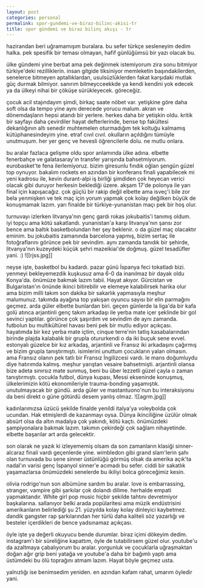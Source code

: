```yaml
---
layout: post
categories: personal
permalink: spor-gundemi-ve-biraz-bilinc-akisi-tr
title: spor gündemi ve biraz bilinç akışı - tr
---
```

hazirandan beri uğramamışım buralara. bu sefer türkçe sesleneyim dedim halka. pek spesifik bir teması olmayan, hafif günlüğümsü bir yazı olacak bu.

ülke gündemi yine berbat ama pek değinmek istemiyorum zira sonu bitmiyor türkiye'deki rezilliklerin. insan gitgide tiksiniyor memleketin başındakilerden, senelerce bitmeyen aptallıklardan, usulsüzlüklerden fakat karşıdaki mutlak güç durmak bilmiyor. sanırım bilmeycceekkde ya kendi kendini yok edecek ya da ülkeyi nihai bir çöküşe sürükleyecek. göreceğiz.

çocuk acil stajındayım şimdi, birkaç saate nöbet var. yetişkine göre daha soft olsa da tempo yine aynı derecede yorucu malum. akran ve dönemdaşların hepsi atandı bir yerlere. herkes daha bir yetişkin oldu. kritik bir sayfayı daha çevirdiler hayat defterlerinde, bense tıp fakültesi dekanlığının altı senedir muhtemelen oturmadığım tek koltuğu kalmamış kütüphanesindeyim yine. etraf cıvıl cıvıl. okulların açıldığını tümüyle unutmuşum. her yer genç ve hevesli öğrencilerle dolu. ne mutlu onlara.

bu aralar fazlaca gelişme oldu spor anlamında ülke adına. elbette fenerbahçe ve galatasaray'ın transfer yarışında bahsetmiyorum. eurobasket'te fena ilerlemiyoruz. bizim giresunlu fındık oğlan şengün güzel top oynuyor. bakalım rockets en azından bir konferans finali yapabilecek mi yeni kadrosu ile, kevin durant-alpi iş birliği şimdiden çok heyecan verici olacak gibi duruyor herkesin beklediği üzere. akşam 17'de polonya ile yarı final için kapışacağız. çok güçlü bir rakip değil elbette ama isveç'i bile zor bela yenmişken ve tek maç için yorum yapmak çok kolay değilken büyük de konuşmamak lazım. yarı finalde bir türkiye-yunanistan maçı pek bir hoş olur.

turnuvayı izlerken litvanya'nın genç gardı rokas jokubaitis'i tanımış oldum. iyi topçu ama kötü sakatlandı. yunanistan'a karşı litvanya'nın şansı zor bence ama baltık basketbolundan her şey beklenir. o da güzel maç olacaktır eminim. bu jokubaitis zamanında barcelona yapmış, bizim sertaç ile fotoğraflarını görünce pek bir sevindim. aynı zamanda tanıdık bir şehirde, litvanya'nın kuzeydeki küçük şehri mazeikiai'de doğmuş. güzel tesadüfler yani. :)
![[rjss.jpg]]


neyse işte, basketbol bu kadardı. pazar günü İspanya feci tokatladı bizi. yenmeyi bekleyemezdik kuşkusuz ama 6-0 da inanılmaz bir dayak oldu Konya'da. önümüze bakmak lazım tabii. Hayat akıyor. Gürcistan ve Bulgaristan'ın önünde ikinci bitirebilir ve elemeye kalabilirsek harika olur ama bizim milli takım son dakika bir sakarlık yapmasıyla meşhur malumunuz. takımda ayağına top yakışan oyuncu sayısı bir elin parmağını geçmez. arda güler elbette bunlardan biri. geçen günlerde la liga'da bir kafa golü atınca arjantinli genç takım arkadaşı ile yerba mate içer şeklinde bir gol sevinci yaptılar. görünce çok şaşırdım ve sevindim de aynı zamanda. futbolun bu multikültürel havası beni pek bir mutlu ediyor açıkçası. hayatımda bir kez yerba mate içtim, cinque terre'nin tatlış kasabalarından birinde plajda kalabalık bir grupla otururkendi o da iki buçuk sene evvel. estonyalı güzelce bir kız arkadaş, arjantinli ve Fransız iki arkadaşını çağırmış ve bizim grupla tanıştırmıştı. isimlerini unuttum çocukların yalan olmasın. ama Fransız olanın pek tatlı bir Fransız İngilizcesi vardı. le mans doğumluydu diye hatırımda kalmış. meşhur yarıştan vesaire bahsetmişti. arjantinli olansa bize adeta sınırsız mate sunmuş, beni bu über lezzetli güzel çayla o zaman tanıştırmıştı. çocukla futbol, dünya kupası, Messi ekseninde konuşmuş, ülkelerimizin kötü ekonomileriyle trauma-bonding yaşamıştık. unutulmayacak bir gündü. arda güler ve mastantuono'nun bu interaksiyonu da beni direkt o güne götürdü desem yanlış olmaz.
![[agrm.jpg]]


kadınlarımızsa üzücü şekilde finalde yenildi italya'ya voleybolda çok ucundan. Hak etmişlerdi de kazanmayı oysa. Dünya ikinciliğine üzülür olmak absürt olsa da altın madalya çok yakındı, kötü kaçtı. önümüzdeki şampiyonalara bakmak lazım. takımın çekirdeği çok sağlam nihayetinde. elbette başarılar art arda gelecektir.

son olarak ne yazık ki izleyememiş olsam da son zamanların klasiği sinner-alcaraz finali vardı geçenlerde yine. wimbledon gibi grand slam'lerin şahı olan turnuvada bu sene sinner üstünlüğü görmüş olsak da amerika açık'ta nadal'ın varisi genç İspanyol sinner'e acımadı bu sefer. ciddi bir sakatlık yaşamazlarsa önümüzdeki senelerde bu ikiliyi bolca göreceğimiz kesin.

olivia rodrigo'nun son albümüne sardım bu aralar. love is embarrassing, stranger, vampire gibi şarkılar çok dolandı dilime. herhalde empati yapmaktandır. White girl pop music hiçbir şekilde tahtını devretmiyor başkalarına. sallanıyor belki arada popülaritesi ama müzik endüstrisini amerikanların belirlediği şu 21. yüzyılda kolay kolay dinleyici kaybetmez. dandik gangster rap şarkılarından her türlü daha kaliteli söz yazarlığı ve besteler içerdikleri de bence yadsınamaz açıkçası.

öyle işte ya değerli okuyucu bende durumlar. biraz içimi dökeyim dedim. instagram'ı bir süreliğine kapattım, öyle de tutabilirsem güzel olur. youtube'u da azaltmaya çabalıyorum bu aralar. yorgunluk ve çocuklarla uğraşmaktan doğan ağır grip beni yatağa ve youtube'a daha bir bağımlı yaptı ama üstümdeki bu ölü toprağını atmam lazım. Hayat böyle geçmez usta.

yalnızlığı ise benimsedim yeniden. en azından kafam rahat, umarım öyledir yani.
